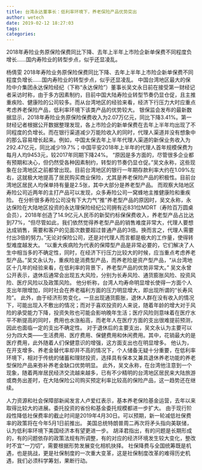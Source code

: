 ```yaml
---
title: 台湾永达董事长：低利率环境下，养老保险产品优势突出
author: wetech
date: 2019-02-12 18:27:03
tags: 
categories: 
---
```

2018年寿险业务原保险保费同比下降、去年上半年上市险企新单保费不同程度负增长……国内寿险业的转型步点，似乎还显凌乱。
<!-- more -->
杨倩雯
2018年寿险业务原保险保费同比下降、去年上半年上市险企新单保费不同程度负增长……国内寿险业的转型步点，似乎还显凌乱。
中国台湾地区最大的保险中介集团永达保险经纪（下称“永达保险”）董事长吴文永日前在接受第一财经记者采访时称，由于多方因素制约，目前中国大陆寿险业转型节奏仍显仓促，且主推重疾险、健康险的公司较多。而从台湾地区的经验来看，经济下行压力大时应重点考虑养老保险产品，低利率环境下该类产品的优势较大。
银保监会发布的最新数据显示，2018年寿险业务原保险保费收入为2.07万亿元，同比下降3.41%。第一财经记者根据公开数据整理发现，各上市险企的新单保费在去年上半年均出现了不同程度的负增长。而在银行渠道减少万能险收入的同时，代理人渠道并没有想象中的那么容易增长起来。例如，中国太保去年上半年代理人渠道的新保业务收入为292.47亿元，同比减少19.7%；中国平安2018年上半年的代理人首年规模保费为每月人均9453元，较2017年同期下降24%。
“原因是多方面的，尽管很多企业都有预期和决心，但仍然受各种因素制约，转型的节奏仍显仓促。”吴文永称，这些现象在台湾地区之前都曾出现。目前台湾地区的银行一年期存款利率大约在1.09%左右，这就极大地提高了居民购买商业保险，尤其是养老保险产品的积极性。目前台湾地区居民人均保单持有量是2.5张，其中大部分是养老型产品。
而观察大陆地区寿险公司近两年的主打产品可以发现，众多寿险公司一窝蜂地主推健康险和重疾险。
在分析很多寿险公司没有下大力气“推”养老型产品的原因时，吴文永称，永达保险在大陆地区投资的永达理保险经纪公司拥有近831位MDRT（寿险百万圆桌会员），2018年创造了14.9亿元人民币的新契约标保保费收入，养老型产品占比达到77%，“但尽管如此，我们依然觉得养老型产品的销售难度非常大，代理人要想达成销售，需要和客户的见面次数要超过普通产品的3倍。换而言之，代理人需要付出3倍的努力。”无论对保险公司，还是对代理人而言都是极大的工作量，使得转型难度越发大。
“以重大疾病险为代表的保障型产品是非常必要的，它们解决了人生中相当多的不确定性，同时，在经济下行压力比较大的时候，应当重点考虑养老型产品。”吴文永认为，重疾险是消费型产品，而养老险是资产型产品，“从台湾地区十几年的经验来看，在低利率的背景下，养老型产品的优势非常大。”
吴文永曾公开表示，退休后通常会出现五大风险，分别为长寿风险、通货膨胀风险、投资风险、医疗风险以及政策风险。
他分析称，台湾人均寿命明显增长使得一方面个人支出年限增加，同时社会在养老福利方面的压力明显增大，即出现所谓的“长寿风险”。
此外，由于经济形势变化，一旦出现通货膨胀，退休人群在没有收入的情况下，可能出现入不敷出的情况；而对于喜欢投资的人来说，随着年龄的增大对于风险的承受能力下降，投资失败也可能会影响晚年生活；医疗风险则意味着在医疗水平不断提高的同时，费用也水涨船高，而老年人在医疗方面的支出很难提前预测，因此也面临一定的支出不确定性。
对于退休后的主要支出，吴文永认为主要可以分为四大类——生活费用、医疗费用、保健费用和休闲费用。其中，花销最大的是医疗费用，此外随着人们保健意识的增强，这方面支出也在明显增多。
他认为，在开支增多、养老金替代率却并不高的情况下，个人储备无疑十分重要，在低利率环境下，相对于传统的储蓄和理财投资，选择具有保本又兼具退休养老功能的养老型保险产品来弥补养老金缺口优势明显。
此外，吴文永称，在台湾他注意到一个现象，随着两岸居民经济交流越来越多，已有不少精明的台湾地区居民来大陆旅游或商务出差时，在大陆保险公司购买预定利率比较高的保险产品，这一趋势还在继续。
 
 
人力资源和社会保障部新闻发言人卢爱红表示，基本养老保险基金运营，去年以来取得比较大的进展。委托投资的省份和基金委托规模都进一步扩大。
由于现行阶段性降低社保费率的截止时间是2019年4月30日。可以预期，新一轮减低社保费率的政策将在今年5月1日前推出。
美国总统特朗普周二再次将矛头指向美联储，认为低利率环境下美国经济本有望更进一步。
胡泽君指出，有的问题是长期形成的，有的问题依存的政策法规有所调整，有的对应的经济环境发生较大变化，整改时不宜“一刀切”，需要根据形势发展变化相机抉择。
社保降费与全国统筹既是机遇，也是挑战，更是社保制度的一次重大变革，这是社保制度改革的难得历史机遇，我们必须科学筹划，果断行动。
